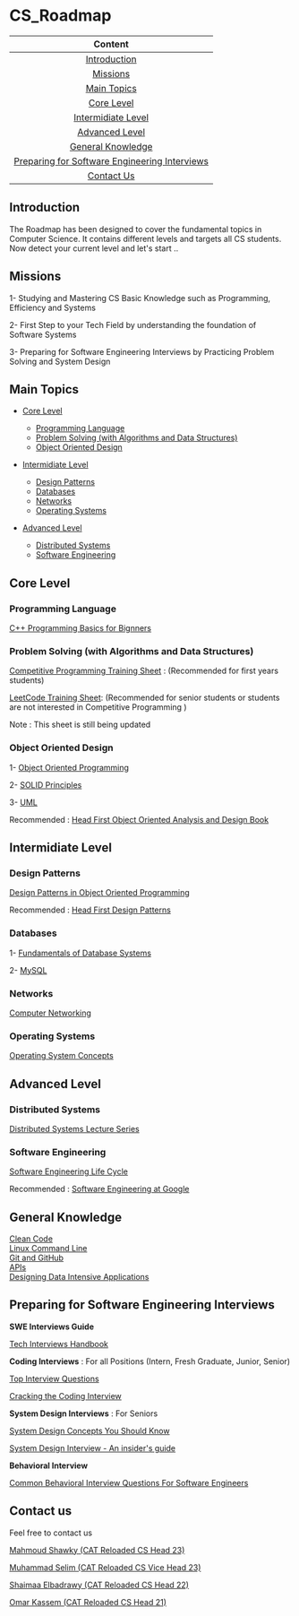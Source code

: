 # CS_Roadmap

|Content|
| :------------:|
|[Introduction](#introduction)|
|[Missions](#missions)
|[Main Topics](#main-topics)|
|[Core Level](#core-level)|
|[Intermidiate Level](#intermidiate-level)|
|[Advanced Level](#advanced-level)|
|[General Knowledge](#general-knowledge)|
|[Preparing for Software Engineering Interviews](#preparing-for-software-engineering-interviews)|
|[Contact Us](#contact-us)|

## Introduction
The Roadmap has been designed to cover the fundamental topics in Computer Science. It contains different levels and targets all CS students. Now detect your current level and let's start ..

## Missions

1- Studying and Mastering CS Basic Knowledge such as Programming, Efficiency and Systems

2- First Step to your Tech Field by understanding the foundation of Software Systems

3- Preparing for Software Engineering Interviews by Practicing Problem Solving and System Design

 ## Main Topics

  - [Core Level](#core-level)
    - [Programming Language](#programming-language)
    - [Problem Solving (with Algorithms and Data Structures)](#problem-solving-with-algorithms-and-data-structures)
    - [Object Oriented Design](#object-oriented-design)
   
  - [Intermidiate Level](#intermidiate-level)
    - [Design Patterns](#design-patterns)
    - [Databases](#databases)
    - [Networks](#networks)
    - [Operating Systems](#operating-systems)
   
  - [Advanced Level](#advanced-level)
    - [Distributed Systems](#distributed-systems)
    - [Software Engineering](#software-engineering)

 
 ## Core Level
 
 ### **Programming Language**
 
 [C++ Programming Basics for Bignners](https://www.youtube.com/playlist?list=PLJzrJ6NUlRb8e5o0jGe8yHYGy2Mu17Eeg)

 ### **Problem Solving (with Algorithms and Data Structures)**
 
 [Competitive Programming Training Sheet](https://docs.google.com/spreadsheets/d/1EbbsotAwb0zuuwxyzs8l2qh8twqw-sNcNbAjCK1kXaE/edit#gid=312851548) : (Recommended for first years students) 
 
  [LeetCode Training Sheet](https://docs.google.com/spreadsheets/d/1Zc5uWPGXg39mKxHvq_fjVmp6lh8dv1GiM1Tw6Mq9uQs/edit#gid=1948631141): (Recommended for senior students or students are not interested in Competitive Programming )
  
  Note : This sheet is still being updated
 
 ### **Object Oriented Design**
 
 1- [Object Oriented Programming](https://www.youtube.com/playlist?list=PLwWuxCLlF_ue7GPvoG_Ko1x43tZw5cz9v)

 2- [SOLID Principles](https://www.youtube.com/playlist?list=PLwWuxCLlF_uevri_OpofVLXkRRFnZ7TSV)

 3- [UML](https://www.youtube.com/watch?v=WnMQ8HlmeXc)
 
 Recommended : [Head First Object Oriented Analysis and Design Book](https://www.oreilly.com/library/view/head-first-object-oriented/0596008678/)
 
 ## Intermidiate Level
 
 ### **Design Patterns**
 
 [Design Patterns in Object Oriented Programming](https://www.youtube.com/playlist?list=PLrhzvIcii6GNjpARdnO4ueTUAVR9eMBpc)
 
 Recommended : [Head First Design Patterns](https://www.oreilly.com/library/view/head-first-design/0596007124/)
 
 ### **Databases**
 
  1- [Fundamentals of Database Systems](https://www.youtube.com/playlist?list=PL37D52B7714788190)

  2- [MySQL](https://www.youtube.com/watch?v=7S_tz1z_5bA)
  
 ### **Networks** 
 
 [Computer Networking](https://www.youtube.com/playlist?list=PL6gx4Cwl9DGBpuvPW0aHa7mKdn_k9SPKO)
 
### **Operating Systems** 

[Operating System Concepts](https://www.youtube.com/playlist?list=PLxIvc-MGOs6ib0oK1z9C46DeKd9rRcSMY)

  
## Advanced Level

### **Distributed Systems**

[Distributed Systems Lecture Series](https://www.youtube.com/playlist?list=PLeKd45zvjcDFUEv_ohr_HdUFe97RItdiB)

### **Software Engineering**

[Software Engineering Life Cycle](https://www.youtube.com/playlist?list=PLAuF74dVvpM3kz6BaKcMUfDk2VelObKKq)

Recommended : [Software Engineering at Google](https://www.oreilly.com/library/view/software-engineering-at/9781492082781/)




## General Knowledge 

[Clean Code](https://www.oreilly.com/library/view/clean-code-a/9780136083238/)<br>
[Linux Command Line](https://www.youtube.com/playlist?list=PL18queXiCivImZ4KpPbSWSt_977X_ljuz)<br>
[Git and GitHub](https://www.youtube.com/watch?v=Q6G-J54vgKc)<br>
[APIs](https://www.youtube.com/watch?v=GZvSYJDk-us)<br>
[Designing Data Intensive Applications](https://www.oreilly.com/library/view/designing-data-intensive-applications/9781491903063/)<br>



## Preparing for Software Engineering Interviews
**SWE Interviews Guide**

[Tech Interviews Handbook](https://www.techinterviewhandbook.org/)

**Coding Interviews** : For all Positions (Intern, Fresh Graduate, Junior, Senior)
 
 [Top Interview Questions](https://leetcode.com/problem-list/top-interview-questions/)
 
 [Cracking the Coding Interview](https://www.amazon.com/Cracking-Coding-Interview-Programming-Questions/dp/0984782850)
 
**System Design Interviews** : For Seniors

[System Design Concepts You Should Know](https://www.freecodecamp.org/news/systems-design-for-interviews/)

[System Design Interview - An insider's guide](https://www.amazon.com/System-Design-Interview-insiders-Second/dp/B08CMF2CQF)

**Behavioral Interview**

[Common Behavioral Interview Questions For Software Engineers](https://medium.com/the-crazy-coder/common-behavioral-interview-questions-for-software-engineers-cdfaf99d07e8)


## Contact us
Feel free to contact us

[Mahmoud Shawky (CAT Reloaded CS Head 23)](https://www.linkedin.com/in/MahmoudShawkyy)

[Muhammad Selim (CAT Reloaded CS Vice Head 23)](https://www.linkedin.com/in/m-20x/)

[Shaimaa Elbadrawy (CAT Reloaded CS Head 22)](https://www.linkedin.com/in/shaimaa-elbadrawy/)

[Omar Kassem (CAT Reloaded CS Head 21)](https://www.linkedin.com/in/omar-kassem/)








 
 
 
 
 
 
 
 
 
 
 
 
 
 
 
 
 
 
 
 
 
 
 
 
 
 
 
 
 
 
 
 
 
 
 
 
 
 
 
 
 
 
 
 
 
 
 
 
 
 
 
 
 
 
 
 
 
 
 
 
 
 
 
 
 
 
 
 
 
 
 
 
 
 
 
 
 
 
 
 
 
 
 
 
 
 
 
 
 

